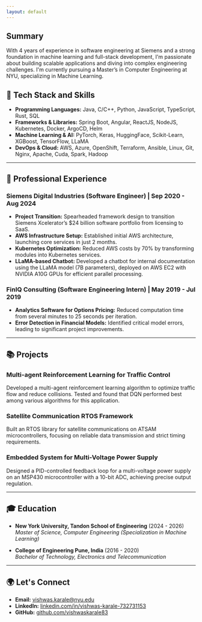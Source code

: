 ```yaml
---
layout: default
---
```


## Summary

With 4 years of experience in software engineering at Siemens and a strong foundation in machine learning and full-stack development, I'm passionate about building scalable applications and diving into complex engineering challenges. I'm currently pursuing a Master’s in Computer Engineering at NYU, specializing in Machine Learning.


## 🔧 Tech Stack and Skills

- **Programming Languages:** Java, C/C++, Python, JavaScript, TypeScript, Rust, SQL
- **Frameworks & Libraries:** Spring Boot, Angular, ReactJS, NodeJS, Kubernetes, Docker, ArgoCD, Helm
- **Machine Learning & AI:** PyTorch, Keras, HuggingFace, Scikit-Learn, XGBoost, TensorFlow, LLaMA
- **DevOps & Cloud:** AWS, Azure, OpenShift, Terraform, Ansible, Linux, Git, Nginx, Apache, Cuda, Spark, Hadoop

---

## 💼 Professional Experience

### Siemens Digital Industries (Software Engineer) | Sep 2020 - Aug 2024
- **Project Transition:** Spearheaded framework design to transition Siemens Xcelerator’s $24 billion software portfolio from licensing to SaaS.
- **AWS Infrastructure Setup:** Established initial AWS architecture, launching core services in just 2 months.
- **Kubernetes Optimization:** Reduced AWS costs by 70% by transforming modules into Kubernetes services.
- **LLaMA-based Chatbot:** Developed a chatbot for internal documentation using the LLaMA model (7B parameters), deployed on AWS EC2 with NVIDIA A10G GPUs for efficient parallel processing.

### FinIQ Consulting (Software Engineering Intern) | May 2019 - Jul 2019
- **Analytics Software for Options Pricing:** Reduced computation time from several minutes to 25 seconds per iteration.
- **Error Detection in Financial Models:** Identified critical model errors, leading to significant project improvements.

---

## 📚 Projects

### Multi-agent Reinforcement Learning for Traffic Control
Developed a multi-agent reinforcement learning algorithm to optimize traffic flow and reduce collisions. Tested and found that DQN performed best among various algorithms for this application.

### Satellite Communication RTOS Framework
Built an RTOS library for satellite communications on ATSAM microcontrollers, focusing on reliable data transmission and strict timing requirements.

### Embedded System for Multi-Voltage Power Supply
Designed a PID-controlled feedback loop for a multi-voltage power supply on an MSP430 microcontroller with a 10-bit ADC, achieving precise output regulation.

---

## 🎓 Education

- **New York University, Tandon School of Engineering** (2024 - 2026)  
  *Master of Science, Computer Engineering (Specialization in Machine Learning)*

- **College of Engineering Pune, India** (2016 - 2020)  
  *Bachelor of Technology, Electronics and Telecommunication*

---

## 🌍 Let's Connect

- **Email:** [vishwas.karale@nyu.edu](mailto:vishwas.karale@nyu.edu)
- **LinkedIn:** [linkedin.com/in/vishwas-karale-732731153](https://www.linkedin.com/in/vishwas-karale-732731153/)
- **GitHub:** [github.com/vishwaskarale83](https://github.com/vishwaskarale83)
